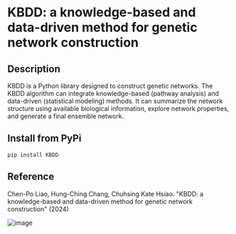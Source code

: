 # KBDD: a knowledge-based and data-driven method for genetic network construction

## Description
KBDD is a Python library designed to construct genetic networks. The KBDD algorithm can integrate knowledge-based (pathway analysis) and data-driven (statistical modeling) methods. It can summarize the network structure using available biological information, explore network properties, and generate a final ensemble network. 

## Install from PyPi
```
pip install KBDD
```

## Reference
Chen-Po Liao, Hung-Ching Chang, Chuhsing Kate Hsiao. "KBDD: a knowledge-based and data-driven method for genetic network construction" (2024)

![image](https://github.com/Chen-Po/KBDD/assets/109202495/5c619eda-8f82-488b-b9cc-9bc76d1e6a7f)
